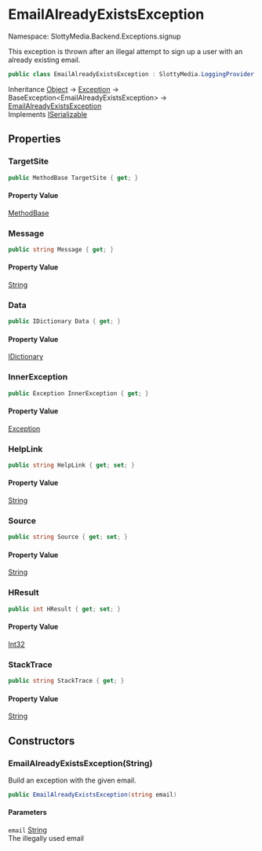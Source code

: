 # EmailAlreadyExistsException

Namespace: SlottyMedia.Backend.Exceptions.signup

This exception is thrown after an illegal attempt to sign up a user with an already existing email.

```csharp
public class EmailAlreadyExistsException : SlottyMedia.LoggingProvider.BaseException`1[[SlottyMedia.Backend.Exceptions.signup.EmailAlreadyExistsException, SlottyMedia, Version=1.0.0.0, Culture=neutral, PublicKeyToken=null]], System.Runtime.Serialization.ISerializable
```

Inheritance [Object](https://docs.microsoft.com/en-us/dotnet/api/system.object) → [Exception](https://docs.microsoft.com/en-us/dotnet/api/system.exception) → BaseException&lt;EmailAlreadyExistsException&gt; → [EmailAlreadyExistsException](./slottymedia.backend.exceptions.signup.emailalreadyexistsexception.md)<br>
Implements [ISerializable](https://docs.microsoft.com/en-us/dotnet/api/system.runtime.serialization.iserializable)

## Properties

### **TargetSite**

```csharp
public MethodBase TargetSite { get; }
```

#### Property Value

[MethodBase](https://docs.microsoft.com/en-us/dotnet/api/system.reflection.methodbase)<br>

### **Message**

```csharp
public string Message { get; }
```

#### Property Value

[String](https://docs.microsoft.com/en-us/dotnet/api/system.string)<br>

### **Data**

```csharp
public IDictionary Data { get; }
```

#### Property Value

[IDictionary](https://docs.microsoft.com/en-us/dotnet/api/system.collections.idictionary)<br>

### **InnerException**

```csharp
public Exception InnerException { get; }
```

#### Property Value

[Exception](https://docs.microsoft.com/en-us/dotnet/api/system.exception)<br>

### **HelpLink**

```csharp
public string HelpLink { get; set; }
```

#### Property Value

[String](https://docs.microsoft.com/en-us/dotnet/api/system.string)<br>

### **Source**

```csharp
public string Source { get; set; }
```

#### Property Value

[String](https://docs.microsoft.com/en-us/dotnet/api/system.string)<br>

### **HResult**

```csharp
public int HResult { get; set; }
```

#### Property Value

[Int32](https://docs.microsoft.com/en-us/dotnet/api/system.int32)<br>

### **StackTrace**

```csharp
public string StackTrace { get; }
```

#### Property Value

[String](https://docs.microsoft.com/en-us/dotnet/api/system.string)<br>

## Constructors

### **EmailAlreadyExistsException(String)**

Build an exception with the given email.

```csharp
public EmailAlreadyExistsException(string email)
```

#### Parameters

`email` [String](https://docs.microsoft.com/en-us/dotnet/api/system.string)<br>
The illegally used email
